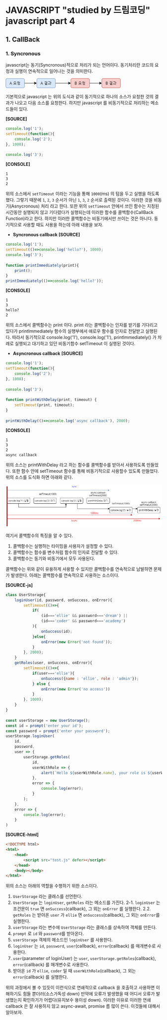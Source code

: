 # JAVASCRIPT "studied by 드림코딩"</br>javascript part 4

## 1. CallBack

### 1. Syncronous

javascript는 동기(Syncronous)적으로 처리가 되는 언어이다. 동기처리란 코드의 요청과 실행이 연속적으로 일어나는 것을 의미한다.

![Syncronous 도식화](./imgFolder/DRCD_js_IMG13.png)

기본적으로 javascript 는 위의 도식과 같이 동기적으로 하나의 소스가 요청한 것의 결과가 나오고 다음 소스를 요청한다. 하지만 javascript 를 비동기적으로 처리하는 메소드들이 있다.

**[SOURCE]**
```javascript
console.log('1');
setTimeout(function(){
    console.log('2');
}, 1000);

console.log('3');
```

**[CONSOLE]**
```
1
3
2
```

위의 소스에서 `setTimeout` 이라는 기능을 통해 `1000`(ms) 의 텀을 두고 실행을 하도록 했다. 그렇기 때문에 `1`, `2`, `3` 순서가 아닌 `1`, `3`, `2` 순서로 출력된 것이다. 이러한 것을 비동기(Asnycronous) 처리 라고 한다. 또한 위의 `setTimeout` 안에서 쓰인 함수는 지정된 시간동안 실행되지 않고 기다렸다가 실행되는데 이러한 함수를 콜백함수(CallBack Function)라고 한다. 하지만 이러한 콜백함수는 비동기에서만 쓰이는 것은 아니다. 동기적으로 사용할 때도 사용을 하는데 아래 내용을 보자.

* **Syncronous callback**
**[SOURCE]**
```javascript
console.log('1');
setTimeout(()=>console.log('hello?'), 1000);
console.log('3');

function printImmediately(print){
    print();
}
printImmediately(()=>console.log('hello?'));
```

**[CONSOLE]**
```
1
3
hello?
2
```
위의 소스에서 콜백함수는 print 이다. print 라는 콜백함수는 인자를 받기를 기다리고 있다가 printImmediately 함수의 실행부에서 애로우 함수를 인자로 전달받고 실행된다. 따라서 동기적으로 console.log('1'), console.log('1'), printImmediately() 가 차례로 실행되고 대기하고 있던 비동기함수 setTimeout 이 실행된 것이다.

* **Asyncronous callback**
**[SOURCE]**
```javascript
console.log('1');
setTimeout(function(){
    console.log('2');
}, 1000);

console.log('3');

function printWithDelay(print, timeout) {
    setTimeout(print, timeout);
}

printWithDelay(()=>console.log('async callback'), 2000);
```

**[CONSOLE]**
```
1
3
2
async callback
```
위의 소스는 printWithDelay 라고 하는 함수를 콜백함수를 받아서 사용하도록 만들었다. 또한 함수 안에 setTimeout 함수를 통해 비동기적으로 사용할수 있도록 만들었다. 위의 소스를 도식화 하면 아래와 같다.

![Asyncronous callback function](./imgFolder/DRCD_js_IMG14.png)

여기서 콜백함수의 특징을 알 수 있다.
1. 콜백함수는 실행하는 타이밍을 사용자가 설정할 수 있다.
2. 콜백함수는 함수를 변수처럼 함수의 인자로 전달할 수 있다.
3. 콜백함수는 동기와 비동기에서 모두 사용된다.

콜백함수는 위와 같이 유용하게 사용할 수 있지만 콜백함수를 연속적으로 남발하면 문제가 발생한다. 아래는 콜백함수를 연속적으로 사용하는 소스이다.

**[SOURCE-js]**
```javascript
class UserStorage{
    loginUser(id, password, onSuccess, onError){
        setTimeout(()=>{
            if(
                (id==='ellie' && password==='dream') ||
                (id==='coder' && password==='academy')
            ){
                onSuccess(id);
            }else{
                onError(new Error('not found'));
            }
        }, 2000);
    }
    getRoles(user, onSuccess, onError){
        setTimeout(()=>{
            if(user==='ellie'){
                onSuccess({name : 'ellie', role : 'admin'});
            } else {
                onError(new Error('no access'))
            }
        }, 1000);
    }
}

const userStorage = new UserStorage();
const id = prompt('enter your id');
const password = prompt('enter your password');
userStorage.loginUser(
    id,
    password,
    user => {
        userStorage.getRoles(
            id,
            userWithRole => {
                alert(`Hello ${userWithRole.name}, your role is ${userWithRole.role}`);
            },
            error => {
                console.log(error);
            }
        );
    },
    error => {
        console.log(error);
    }
)
```

**[SOURCE-html]**
```html
<!DOCTYPE html>
<html>
    <head>
        <script src="test.js" defer></script>
    </head>
    <body></body>
</html>
```

위의 소스는 아래의 역할을 수행하기 위한 소스이다.
1. `UserStorage` 라는 클래스를 선언한다.
2. `UserStorage` 는 `loginUser`, `getRoles` 라는 메소드를 가진다.
2-1. `loginUser` 는 조건문이 `true` 면 `onSuccess`(callback), 그 외는 `onError` 를 실행한다.
2.2. `getRoles` 는 받아온 `user` 가 `ellie` 면 `onSuccess`(callback), 그 외는 `onError`를 실행한다.
3. `userStorage` 라는 변수에 `UserStorage` 라는 클래스를 상속하여 객체를 만든다.
4. `prompt` 로 `id` 와 `password`를 받아온다.
5. `userStorage` 객체의 메소드인 `loginUser` 를 사용한다.
6. `loginUser` 는 `id`, `password`, `user`(callback), `error`(callback) 를 매개변수로 사용한다.
7. `user`(parameter of loginUser) 는 `user`, `userStorage.getRoles`(callback), `error`(callback) 를 매개변수로 사용한다.
8. 받아온 `id` 가 `ellie`, `coder` 일 때 `userWithRole`(callback), 그 외는 `error`(callback) 를 실행한다.

위의 과정에서 볼 수 있듯이 이런식으로 연쇄적으로 callback 을 호출하고 사용하면 이해하기도 힘들 뿐더러(소스가독성 down) 만약에 오류가 발생했을 때 어디서 오류가 발생했는지 확인하기가 어렵다(유지보수 용이성 down). 이러한 이유로 이러한 연쇄 callback 은 잘 사용하지 않고 async-await, promise 름 많이 쓴다. 이것들에 대해서 알아보자.
